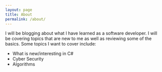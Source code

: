 ```yaml
---
layout: page
title: About
permalink: /about/
---
```


I will be blogging about what I have learned as a software developer. I will be covering topics that are new to me as well as reviewing some of the basics.
Some topics I want to cover include:

- What is new/interesting in C#
- Cyber Security
- Algorithms
